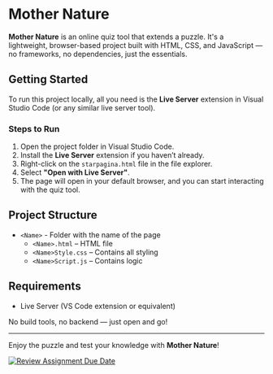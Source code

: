# Mother Nature

**Mother Nature** is an online quiz tool that extends a puzzle. It's a lightweight, browser-based project built with HTML, CSS, and JavaScript — no frameworks, no dependencies, just the essentials.

## Getting Started

To run this project locally, all you need is the **Live Server** extension in Visual Studio Code (or any similar live server tool).

### Steps to Run

1. Open the project folder in Visual Studio Code.
2. Install the **Live Server** extension if you haven’t already.
3. Right-click on the `starpagina.html` file in the file explorer.
4. Select **"Open with Live Server"**.
5. The page will open in your default browser, and you can start interacting with the quiz tool.

## Project Structure

- `<Name>` - Folder with the name of the page
    - `<Name>.html` – HTML file
    - `<Name>Style.css` – Contains all styling
    - `<Name>Script.js` – Contains logic

## Requirements

- Live Server (VS Code extension or equivalent)

No build tools, no backend — just open and go!

---

Enjoy the puzzle and test your knowledge with **Mother Nature**!


[![Review Assignment Due Date](https://classroom.github.com/assets/deadline-readme-button-22041afd0340ce965d47ae6ef1cefeee28c7c493a6346c4f15d667ab976d596c.svg)](https://classroom.github.com/a/7FgQ8ctM)